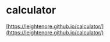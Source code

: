 # calculator

[https://leightenore.github.io/calculator/](https://leightenore.github.io/calculator/)
